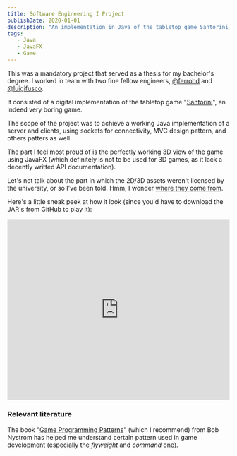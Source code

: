 ```yaml
---
title: Software Engineering I Project
publishDate: 2020-01-01
description: "An implementation in Java of the tabletop game Santorini, which was part of my bachelor's thesis."
tags:
   - Java
   - JavaFX
   - Game
---
```


This was a mandatory project that served as a thesis for my bachelor's degree. I worked in team with two fine fellow engineers, [@ferrohd](https://github.com/ferrohd) and [@luigifusco](https://github.com/luigifusco).

It consisted of a digital implementation of the tabletop game "[Santorini](https://boardgamegeek.com/boardgame/194655/santorini)", an indeed very boring game.

The scope of the project was to achieve a working Java implementation of a server and clients, using sockets for connectivity, MVC design pattern, and others patters as well.

The part I feel most proud of is the perfectly working 3D view of the game using JavaFX (which definitely is not to be used for 3D games, as it lack a decently writted API documentation).

Let's not talk about the part in which the 2D/3D assets weren't licensed by the university, or so I've been told. Hmm, I wonder [where they come from](https://apps.apple.com/us/app/santorini-board-game/id1456647343).

Here's a little sneak peek at how it look (since you'd have to download the JAR's from GitHub to play it):

<div style="padding:81.25% 0 0 0;position:relative;"><iframe src="https://player.vimeo.com/video/485526632?h=9f7aaa3f45&loop=1" style="position:absolute;top:0;left:0;width:100%;height:100%;" frameborder="0" allow="autoplay; fullscreen; picture-in-picture" allowfullscreen></iframe></div><script src="https://player.vimeo.com/api/player.js"></script>

### Relevant literature

The book "[Game Programming Patterns](https://gameprogrammingpatterns.com/)" (which I recommend) from Bob Nystrom has helped me understand certain pattern used in game development (especially the _flyweight_ and _command_ one).
